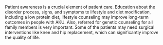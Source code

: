 Patient awareness is a crucial element of patient care. Education about the disorder process, signs, and symptoms to lifestyle and diet modification, including a low protein diet, lifestyle counseling may improve long-term outcomes in people with AKU. Also, referred for genetic counseling for all family members is very important. Some of the patients may need surgical interventions like knee and hip replacement, which can significantly improve the quality of life.